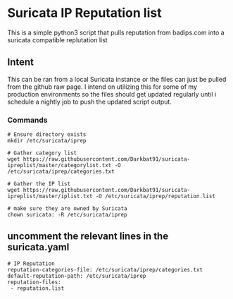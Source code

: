 # Suricata IP Reputation list
This is a simple python3 script that pulls reputation from badips.com into a suricata compatible replutation list

## Intent
This can be ran from a local Suricata instance or the files can just be pulled from the github raw page. I intend on utilizing this for some of my production environments so the files should get updated regularly until i schedule a nightly job  to push the updated script output.

### Commands

```
# Ensure directory exists
mkdir /etc/suricata/iprep

# Gather category list
wget https://raw.githubusercontent.com/Darkbat91/suricata-ipreplist/master/categorylist.txt -O /etc/suricata/iprep/categories.txt

# Gather the IP list
wget https://raw.githubusercontent.com/Darkbat91/suricata-ipreplist/master/iplist.txt -O /etc/suricata/iprep/reputation.list

# make sure they are owned by Suricata
chown suricata: -R /etc/suricata/iprep

```



## uncomment the relevant lines in the suricata.yaml

```
# IP Reputation
reputation-categories-file: /etc/suricata/iprep/categories.txt
default-reputation-path: /etc/suricata/iprep
reputation-files:
 - reputation.list
 ```
